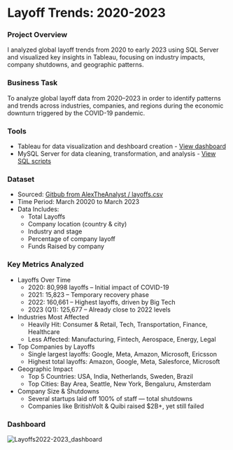 # Layoff Trends: 2020-2023

### Project Overview
I analyzed global layoff trends from 2020 to early 2023 using SQL Server and visualized key insights in Tableau, focusing on industry impacts, company shutdowns, and geographic patterns.

### Business Task
To analyze global layoff data from 2020–2023 in order to identify patterns and trends across industries, companies, and regions during the economic downturn triggered by the COVID-19 pandemic.

### Tools
- Tableau for data visualization and deshboard creation - [View dashboard](https://public.tableau.com/app/profile/jisoo.kim5135/viz/LayoffTrends20202023/Dashboard1?publish=yes)
- MySQL Server for data cleaning, transformation, and analysis - [View SQL scripts](https://github.com/jisookim33/Layoff-Exploratory-Data-Analysis)

### Dataset
- Sourced: [Gitbub from AlexTheAnalyst / layoffs.csv](https://github.com/AlexTheAnalyst/MySQL-YouTube-Series/blob/2fafcfb55511e089ab19aa1d5d542f138f68991a/layoffs.csv)<br />
- Time Period: March 20020 to March 2023<br />
- Data Includes:<br />
  - Total Layoffs
  - Company location (country & city)
  - Industry and stage
  - Percentage of company layoff
  - Funds Raised by company

### Key Metrics Analyzed
- Layoffs Over Time
  - 2020: 80,998 layoffs – Initial impact of COVID-19
  - 2021: 15,823 – Temporary recovery phase
  - 2022: 160,661 – Highest layoffs, driven by Big Tech
  - 2023 (Q1): 125,677 – Already close to 2022 levels
- Industries Most Affected
  - Heavily Hit: Consumer & Retail, Tech, Transportation, Finance, Healthcare
  - Less Affected: Manufacturing, Fintech, Aerospace, Energy, Legal
- Top Companies by Layoffs
  - Single largest layoffs: Google, Meta, Amazon, Microsoft, Ericsson
  - Highest total layoffs: Amazon, Google, Meta, Salesforce, Microsoft
- Geographic Impact
  - Top 5 Countries: USA, India, Netherlands, Sweden, Brazil
  - Top Cities: Bay Area, Seattle, New York, Bengaluru, Amsterdam
- Company Size & Shutdowns
  - Several startups laid off 100% of staff — total shutdowns
  - Companies like BritishVolt & Quibi raised $2B+, yet still failed

### Dashboard
![Layoffs2022-2023_dashboard](https://github.com/user-attachments/assets/4733b15f-1517-4c68-a36d-2bcac5aec748)
